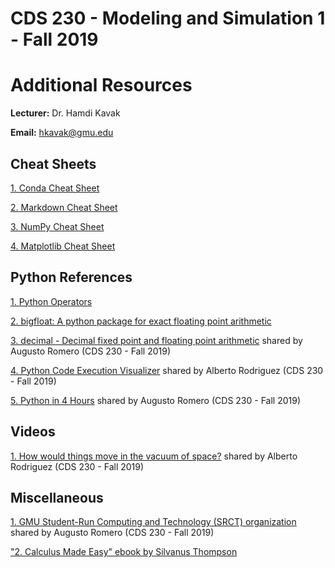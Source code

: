 # CDS 230 - Modeling and Simulation 1 - Fall 2019

# Additional Resources

**Lecturer:** Dr. Hamdi Kavak

**Email:** hkavak@gmu.edu

## Cheat Sheets

[1. Conda Cheat Sheet](https://docs.conda.io/projects/conda/en/4.6.0/_downloads/52a95608c49671267e40c689e0bc00ca/conda-cheatsheet.pdf)

[2. Markdown Cheat Sheet](https://guides.github.com/pdfs/markdown-cheatsheet-online.pdf)

[3. NumPy Cheat Sheet](https://s3.amazonaws.com/dq-blog-files/numpy-cheat-sheet.pdf)

[4. Matplotlib Cheat Sheet](https://github.com/rougier/matplotlib-cheatsheet/blob/master/matplotlib-cheatsheet.pdf)


## Python References

[1. Python Operators](http://www.mathcs.emory.edu/~valerie/courses/fall10/155/resources/op_precedence.html)

[2. bigfloat: A python package for exact floating point arithmetic](https://pythonhosted.org/bigfloat/)

[3. decimal - Decimal fixed point and floating point arithmetic](https://docs.python.org/3.7/library/decimal.html) shared by Augusto Romero (CDS 230 - Fall 2019)

[4. Python Code Execution Visualizer](http://www.pythontutor.com/visualize.html) shared by Alberto Rodriguez (CDS 230 - Fall 2019)

[5. Python in 4 Hours](https://www.youtube.com/watch?v=rfscVS0vtbw) shared by Augusto Romero (CDS 230 - Fall 2019)


## Videos

[1. How would things move in the vacuum of space?](https://www.youtube.com/watch?v=E43-CfukEgs&t=189s) shared by Alberto Rodriguez (CDS 230 - Fall 2019)


## Miscellaneous

[1. GMU Student-Run Computing and Technology (SRCT) organization](https://srct.gmu.edu/) shared by Augusto Romero (CDS 230 - Fall 2019)

["2. Calculus Made Easy" ebook by Silvanus Thompson](https://www.gutenberg.org/files/33283/33283-pdf.pdf)

